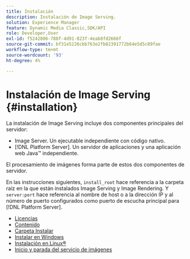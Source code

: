 ```yaml
---
title: Instalación
description: Instalación de Image Serving.
solution: Experience Manager
feature: Dynamic Media Classic,SDK/API
role: Developer,User
exl-id: f5242806-788f-4d91-823f-4eab8fd2666f
source-git-commit: bf31e5226cbb763e2fb82391772b64e5d5c89fae
workflow-type: tm+mt
source-wordcount: '93'
ht-degree: 4%

---
```


# Instalación de Image Serving {#installation}

La instalación de Image Serving incluye dos componentes principales del servidor:

* Image Server. Un ejecutable independiente con código nativo.
* [!DNL Platform Server]. Un servidor de aplicaciones y una aplicación web Java™ independiente.

El procesamiento de imágenes forma parte de estos dos componentes de servidor.

En las instrucciones siguientes, `install_root` hace referencia a la carpeta raíz en la que están instalados Image Serving y Image Rendering. Y `server:port` hace referencia al nombre de host o a la dirección IP y al número de puerto configurados como puerto de escucha principal para [!DNL Platform Server].

* [Licencias](c-licensing.md)
* [Contenido](c-contents.md)
* [Carpeta Instalar](c-install-folder.md)
* [Instalar en Windows](t-installing-on-windows/t-installing-on-windows.md)
* [Instalación en Linux®](c-installing-linux/c-installing-linux.md)
* [Inicio y parada del servicio de imágenes](t-starting-and-stopping/t-starting-and-stopping.md)
